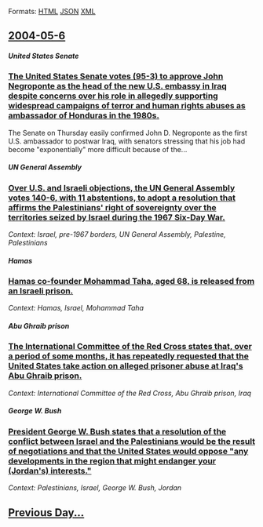 
Formats: [HTML](2004/05/6/index.html)  [JSON](2004/05/6/index.json)  [XML](2004/05/6/index.xml)  

## [2004-05-6](/news/2004/05/6/index.md)

##### United States Senate
### [ The United States Senate votes (95-3) to approve John Negroponte as the head of the new U.S. embassy in Iraq despite concerns over his role in allegedly supporting widespread campaigns of terror and human rights abuses as ambassador of Honduras in the 1980s. ](/news/2004/05/6/the-united-states-senate-votes-95a3-to-approve-john-negroponte-as-the-head-of-the-new-u-s-embassy-in-iraq-despite-concerns-over-his-ro.md)
The Senate on Thursday easily confirmed John D. Negroponte as the first U.S. ambassador to postwar Iraq, with senators stressing that his job had become &quot;exponentially&quot; more difficult because of the...

##### UN General Assembly
### [ Over U.S. and Israeli objections, the UN General Assembly votes 140-6, with 11 abstentions, to adopt a resolution that affirms the Palestinians' right of sovereignty over the territories seized by Israel during the 1967 Six-Day War. ](/news/2004/05/6/over-u-s-and-israeli-objections-the-un-general-assembly-votes-140a6-with-11-abstentions-to-adopt-a-resolution-that-affirms-the-palest.md)
_Context: Israel, pre-1967 borders, UN General Assembly, Palestine, Palestinians_

##### Hamas
### [ Hamas co-founder Mohammad Taha, aged 68, is released from an Israeli prison. ](/news/2004/05/6/hamas-co-founder-mohammad-taha-aged-68-is-released-from-an-israeli-prison.md)
_Context: Hamas, Israel, Mohammad Taha_

##### Abu Ghraib prison
### [ The International Committee of the Red Cross states that, over a period of some months, it has repeatedly requested that the United States take action on alleged prisoner abuse at Iraq's Abu Ghraib prison. ](/news/2004/05/6/the-international-committee-of-the-red-cross-states-that-over-a-period-of-some-months-it-has-repeatedly-requested-that-the-united-states.md)
_Context: International Committee of the Red Cross, Abu Ghraib prison, Iraq_

##### George W. Bush
### [ President George W. Bush states that a resolution of the conflict between Israel and the Palestinians would be the result of negotiations and that the United States would oppose "any developments in the region that might endanger your (Jordan's) interests." ](/news/2004/05/6/president-george-w-bush-states-that-a-resolution-of-the-conflict-between-israel-and-the-palestinians-would-be-the-result-of-negotiations-a.md)
_Context: Palestinians, Israel, George W. Bush, Jordan_

## [Previous Day...](/news/2004/05/5/index.md)

